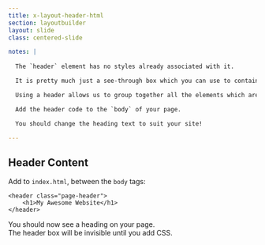 ```yaml
---
title: x-layout-header-html
section: layoutbuilder
layout: slide
class: centered-slide

notes: |
  
  The `header` element has no styles already associated with it.

  It is pretty much just a see-through box which you can use to contain anything you want.

  Using a header allows us to group together all the elements which are part of the header, for easy styling using CSS.

  Add the header code to the `body` of your page.

  You should change the heading text to suit your site!

---
```


## Header Content

Add to `index.html`, between the `body` tags:

    <header class="page-header">
        <h1>My Awesome Website</h1>
    </header>

You should now see a heading on your page.<br>
The header box will be invisible until you add CSS.